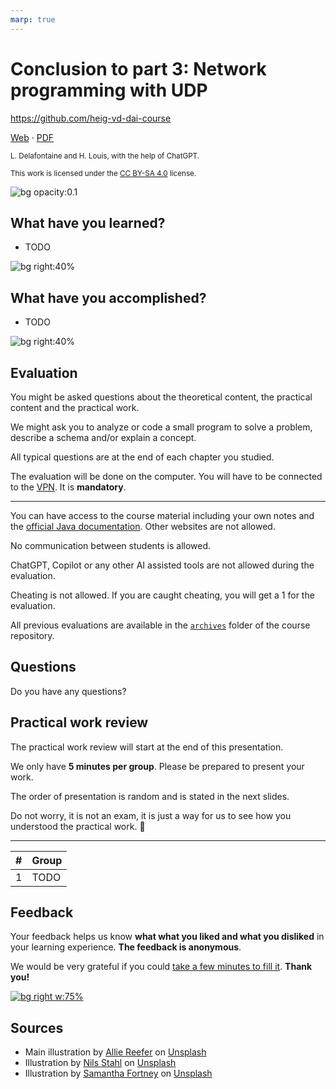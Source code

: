 ```yaml
---
marp: true
---
```


<!--
theme: gaia
size: 16:9
paginate: true
author: L. Delafontaine and H. Louis, with the help of ChatGPT
title: 'HEIG-VD DAI Course - Conclusion to part 3: Network programming with UDP'
description: 'Conclusion to part 3: Network programming with UDP for the DAI course at HEIG-VD, Switzerland'
url: https://heig-vd-dai-course.github.io/heig-vd-dai-course/19-conclusion-to-part-3/
footer: '**HEIG-VD** - DAI Course 2023-2024 - CC BY-SA 4.0'
style: |
    :root {
        --color-background: #fff;
        --color-foreground: #333;
        --color-highlight: #f96;
        --color-dimmed: #888;
        --color-headings: #7d8ca3;
    }
    blockquote {
        font-style: italic;
    }
    table {
        width: 100%;
    }
    th:first-child {
        width: 15%;
    }
    h1, h2, h3, h4, h5, h6 {
        color: var(--color-headings);
    }
    h2, h3, h4, h5, h6 {
        font-size: 1.5rem;
    }
    h1 a:link, h2 a:link, h3 a:link, h4 a:link, h5 a:link, h6 a:link {
        text-decoration: none;
    }
    section:not([class=lead]) > p, blockquote {
        text-align: justify;
    }
headingDivider: 4
-->

[web]:
  https://heig-vd-dai-course.github.io/heig-vd-dai-course/19-conclusion-to-part-3/
[pdf]:
  https://heig-vd-dai-course.github.io/heig-vd-dai-course/19-conclusion-to-part-3/19-conclusion-to-part-3-presentation.pdf
[license]:
  https://github.com/heig-vd-dai-course/heig-vd-dai-course/blob/main/LICENSE.md
[feedback]:
  https://quickchart.io/qr?format=png&ecLevel=Q&size=400&margin=1&text=https://github.com/heig-vd-dai-course
[illustration]:
  https://images.unsplash.com/photo-1631220706319-657942774d02?fit=crop&h=720

# Conclusion to part 3: Network programming with UDP

<!--
_class: lead
_paginate: false
-->

<https://github.com/heig-vd-dai-course>

[Web][web] · [PDF][pdf]

<small>L. Delafontaine and H. Louis, with the help of ChatGPT.</small>

<small>This work is licensed under the [CC BY-SA 4.0][license] license.</small>

![bg opacity:0.1][illustration]

## What have you learned?

- TODO

![bg right:40%](https://images.unsplash.com/photo-1549228581-cdbdb7430548?fit=crop&h=720)

## What have you accomplished?

- TODO

![bg right:40%](https://images.unsplash.com/photo-1608613304810-2d4dd52511a2?fit=crop&h=720)

## Evaluation

You might be asked questions about the theoretical content, the practical
content and the practical work.

We might ask you to analyze or code a small program to solve a problem, describe
a schema and/or explain a concept.

All typical questions are at the end of each chapter you studied.

The evaluation will be done on the computer. You will have to be connected to
the
[VPN](https://intranet.heig-vd.ch/services/informatique/poste-de-travail/reseau/vpn/Pages/vpn.aspx).
It is **mandatory**.

---

You can have access to the course material including your own notes and the
[official Java documentation](https://docs.oracle.com/en/java/javase/17/docs/api/).
Other websites are not allowed.

No communication between students is allowed.

ChatGPT, Copilot or any other AI assisted tools are not allowed during the
evaluation.

Cheating is not allowed. If you are caught cheating, you will get a 1 for the
evaluation.

All previous evaluations are available in the
[`archives`](https://github.com/heig-vd-dai-course/heig-vd-dai-course/tree/main/00-evaluation-and-exam-archives)
folder of the course repository.

## Questions

<!-- _class: lead -->

Do you have any questions?

## Practical work review

The practical work review will start at the end of this presentation.

We only have **5 minutes per group**. Please be prepared to present your work.

The order of presentation is random and is stated in the next slides.

Do not worry, it is not an exam, it is just a way for us to see how you
understood the practical work. 🙂

---

| #   | Group |
| --- | ----- |
| 1   | TODO  |

## Feedback

Your feedback helps us know **what what you liked and what you disliked** in
your learning experience. **The feedback is anonymous**.

We would be very grateful if you could [take a few minutes to fill
it][feedback]. **Thank you!**

[![bg right w:75%][feedback]][feedback]

## Sources

- Main illustration by [Allie Reefer](https://unsplash.com/@thepghtraveler) on
  [Unsplash](https://unsplash.com/photos/rAoQn6kwv64)
- Illustration by [Nils Stahl](https://unsplash.com/@nilsjakob) on
  [Unsplash](https://unsplash.com/photos/neUbjUnjXNk)
- Illustration by [Samantha Fortney](https://unsplash.com/@goldencoastgrams) on
  [Unsplash](https://unsplash.com/photos/OGDyzpsTjyA)
